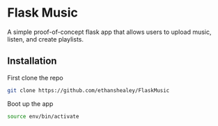 # Flask Music

A simple proof-of-concept flask app that allows users to upload music, listen, and create playlists.

## Installation

First clone the repo

```bash
git clone https://github.com/ethanshealey/FlaskMusic
```

Boot up the app

```bash
source env/bin/activate
```

